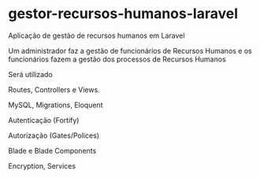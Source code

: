 # gestor-recursos-humanos-laravel

Aplicação de gestão de recursos humanos em Laravel

Um administrador faz a gestão de funcionários de Recursos Humanos e os funcionários fazem a gestão dos processos de Recursos Humanos

Será utilizado

Routes, Controllers e Views.

MySQL, Migrations, Eloquent

Autenticação (Fortify)

Autorização (Gates/Polices)

Blade e Blade Components

Encryption, Services
